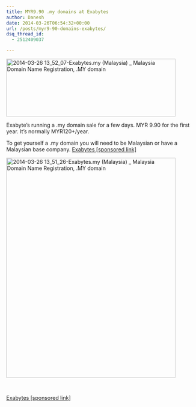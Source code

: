 ```yaml
---
title: MYR9.90 .my domains at Exabytes
author: Danesh
date: 2014-03-26T06:54:32+00:00
url: /posts/myr9-90-domains-exabytes/
dsq_thread_id:
  - 2512409037

---
```

[<img loading="lazy" class="alignnone size-medium wp-image-3450" alt="2014-03-26 13_52_07-Exabytes.my (Malaysia) _ Malaysia Domain Name Registration, .MY domain" src="/wp-content/uploads/2014/03/2014-03-26-13_52_07-Exabytes.my-Malaysia-_-Malaysia-Domain-Name-Registration-.MY-domain-450x154.png" width="450" height="154" srcset="/wp-content/uploads/2014/03/2014-03-26-13_52_07-Exabytes.my-Malaysia-_-Malaysia-Domain-Name-Registration-.MY-domain-450x154.png 450w, /wp-content/uploads/2014/03/2014-03-26-13_52_07-Exabytes.my-Malaysia-_-Malaysia-Domain-Name-Registration-.MY-domain.png 862w" sizes="(max-width: 450px) 100vw, 450px" />][1]

Exabyte&#8217;s running a .my domain sale for a few days. MYR 9.90 for the first year. It&#8217;s normally MYR120+/year.

To get yourself a .my domain you will need to be Malaysian or have a Malaysian base company. [Exabytes [sponsored link]][1]

<!--more-->

[<img loading="lazy" class="alignnone size-medium wp-image-3451" alt="2014-03-26 13_51_26-Exabytes.my (Malaysia) _ Malaysia Domain Name Registration, .MY domain" src="/wp-content/uploads/2014/03/2014-03-26-13_51_26-Exabytes.my-Malaysia-_-Malaysia-Domain-Name-Registration-.MY-domain-450x586.png" width="450" height="586" srcset="/wp-content/uploads/2014/03/2014-03-26-13_51_26-Exabytes.my-Malaysia-_-Malaysia-Domain-Name-Registration-.MY-domain-450x586.png 450w, /wp-content/uploads/2014/03/2014-03-26-13_51_26-Exabytes.my-Malaysia-_-Malaysia-Domain-Name-Registration-.MY-domain-785x1024.png 785w, /wp-content/uploads/2014/03/2014-03-26-13_51_26-Exabytes.my-Malaysia-_-Malaysia-Domain-Name-Registration-.MY-domain.png 930w" sizes="(max-width: 450px) 100vw, 450px" />][1]

&nbsp;

[Exabytes [sponsored link]][1]

 [1]: http://angel.exabytes.com.my/idevaffiliate.php?id=3209031&url=518